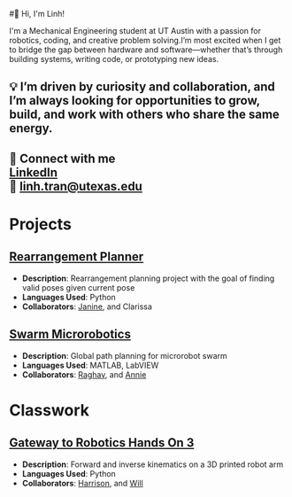 #👋 Hi, I'm Linh!

I'm a Mechanical Engineering student at UT Austin with a passion for robotics, coding, and creative problem solving.I’m most excited when I get to bridge the gap between hardware and software—whether that’s through building systems, writing code, or prototyping new ideas.

💡 I’m driven by curiosity and collaboration, and I’m always looking for opportunities to grow, build, and work with others who share the same energy.
---

🔗 **Connect with me**  
[LinkedIn](https://www.linkedin.com/in/linhtran56/)  
📧 linh.tran@utexas.edu  
---

# Projects
## [Rearrangement Planner](https://github.com/JSJ9/FRI_Arrangement_Plan)
- **Description**: Rearrangement planning project with the goal of finding valid poses given current pose
- **Languages Used**: Python
- **Collaborators**: [Janine](https://github.com/JSJ9), and Clarissa
<!-- - **Link to live project or demo**: (Optional) If you have a demo or live version of the project, link it here.-->
## [Swarm Microrobotics](https://drive.google.com/file/d/14h1qeANQKwthzM9m5woWqaRrOr8VDVy8/view?usp=sharing)
- **Description**: Global path planning for microrobot swarm
- **Languages Used**: MATLAB, LabVIEW
- **Collaborators**: [Raghav](https://github.com/RaghavKatta), and [Annie](https://github.com/nnieu)
# Classwork
## [Gateway to Robotics Hands On 3](https://github.com/HarrisonFloyd7100/RBT350-Fall24-H03)
- **Description**: Forward and inverse kinematics on a 3D printed robot arm
- **Languages Used**: Python
- **Collaborators**: [Harrison](https://github.com/HarrisonFloyd7100), and [Will](https://github.com/Will-est)


<!--
**linh567/linh567** is a ✨ _special_ ✨ repository because its `README.md` (this file) appears on your GitHub profile.

Here are some ideas to get you started:

- 🔭 I’m currently working on ...
- 🌱 I’m currently learning ...
- 👯 I’m looking to collaborate on ...
- 🤔 I’m looking for help with ...
- 💬 Ask me about ...
- 📫 How to reach me: ...
- 😄 Pronouns: ...
- ⚡ Fun fact: ...
-->
